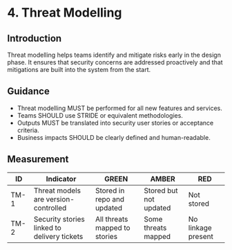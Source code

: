 # 4. Threat Modelling

## Introduction
Threat modelling helps teams identify and mitigate risks early in the design phase. It ensures that security concerns are addressed proactively and that mitigations are built into the system from the start.

## Guidance
- Threat modelling MUST be performed for all new features and services.
- Teams SHOULD use STRIDE or equivalent methodologies.
- Outputs MUST be translated into security user stories or acceptance criteria.
- Business impacts SHOULD be clearly defined and human-readable.

## Measurement

| ID   | Indicator | GREEN | AMBER | RED |
|------|-----------|--------|--------|-----|
| TM-1 | Threat models are version-controlled | Stored in repo and updated | Stored but not updated | Not stored |
| TM-2 | Security stories linked to delivery tickets | All threats mapped to stories | Some threats mapped | No linkage present |
